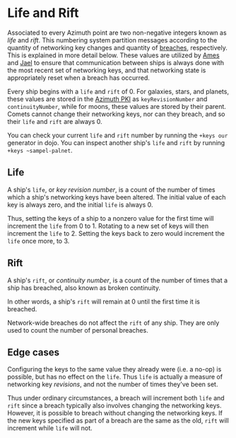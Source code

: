 # Life and Rift

Associated to every Azimuth point are two non-negative integers known as _life_ and _rift_. This numbering system partition messages according to the quantity of networking key changes and quantity of [breaches](https://urbit.org/using/id/guide-to-resets), respectively. This is explained in more detail below. These values are utilized by [Ames](system/kernel/ames) and [Jael](system/kernel/jael) to ensure that communication between ships is always done with the most recent set of networking keys, and that networking state is appropriately reset when a breach has occurred.

Every ship begins with a `life` and `rift` of 0. For galaxies, stars, and planets, these values are stored in the [Azimuth PKI](system/identity/reference/azimuth-eth#points) as `keyRevisionNumber` and `continuityNumber`, while for moons, these values are stored by their parent. Comets cannot change their networking keys, nor can they breach, and so their `life` and `rift` are always 0.

You can check your current `life` and `rift` number by running the `+keys our` generator in dojo. You can inspect another ship's `life` and `rift` by running `+keys ~sampel-palnet`.

## Life

A ship's `life`, or _key revision number_, is a count of the number of times which a ship's networking keys have been altered. The initial value of each key is always zero, and the initial `life` is always 0.

Thus, setting the keys of a ship to a nonzero value for the first time will increment the `life` from 0 to 1. Rotating to a new set of keys will then increment the `life` to 2. Setting the keys back to zero would increment the `life` once more, to 3.

## Rift

A ship's `rift`, or _continuity number_, is a count of the number of times that a ship has breached, also known as broken continuity.

In other words, a ship's `rift` will remain at 0 until the first time it is breached.

Network-wide breaches do not affect the `rift` of any ship. They are only used to count the number of personal breaches.

## Edge cases

Configuring the keys to the same value they already were (i.e. a no-op) is possible, but has no effect on the `life`. Thus `life` is actually a measure of networking key _revisions_, and not the number of times they've been set.

Thus under ordinary circumstances, a breach will increment both `life` and `rift` since a breach typically also involves changing the networking keys. However, it is possible to breach without changing the networking keys. If the new keys specified as part of a breach are the same as the old, `rift` will increment while `life` will not.

